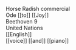Horse Radish commercial  
Ode [[to]] [[Joy]]  
Beethoven 9  
United Nations  
[[English]]  
[[voice]] [[and]] [[piano]]